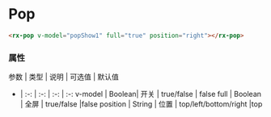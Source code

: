 # Pop

```html
<rx-pop v-model="popShow1" full="true" position="right"></rx-pop>
```


### 属性

参数 | 类型 | 说明 | 可选值 | 默认值 
- | :-: | :-: | :-: | :-:
v-model | Boolean| 开关 | true/false | false
full | Boolean | 全屏 | true/false |false
position | String | 位置 | top/left/bottom/right |top 